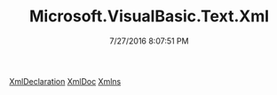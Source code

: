 ﻿---
title: Microsoft.VisualBasic.Text.Xml
date: 7/27/2016 8:07:51 PM
---

[XmlDeclaration](T-Microsoft.VisualBasic.Text.Xml.XmlDeclaration.html)
[XmlDoc](T-Microsoft.VisualBasic.Text.Xml.XmlDoc.html)
[Xmlns](T-Microsoft.VisualBasic.Text.Xml.Xmlns.html)
